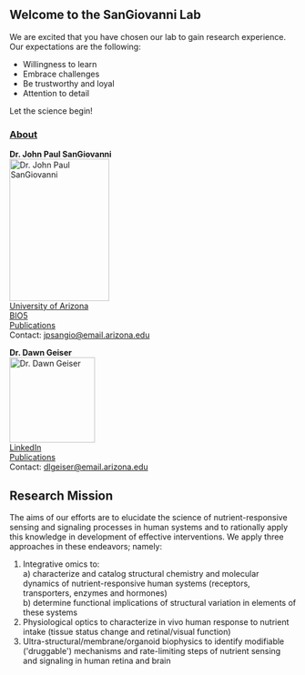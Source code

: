 ## Welcome to the SanGiovanni Lab

We are excited that you have chosen our lab to gain research experience. Our expectations are the following:

- Willingness to learn
- Embrace challenges
- Be trustworthy and loyal
- Attention to detail

Let the science begin!

### [About](https://github.com/dlgeiser/Onboarding/About.md)

**Dr. John Paul SanGiovanni**  
<img src="https://bio5.org/sites/default/files/styles/profile_image/public/JohnPaulSanGiovanni_profile_11857013.jpg?itok=kYcEBFJ3" alt="Dr. John Paul SanGiovanni"
	title="Dr. John Paul SanGiovanni" width="175" height="250" />  
<a href="https://nutrition.cals.arizona.edu/person/john-paul-sangiovanni-scd" target="_blank">University of Arizona</a>  
<a href="https://bio5.org/people/john-paul-sangiovanni" target="_blank">BIO5</a>  
<a href="https://scholar.google.com/citations?hl=en&user=sjEmfAUAAAAJ" target="_blank">Publications</a>  
Contact: <jpsangio@email.arizona.edu>  

**Dr. Dawn Geiser**  
<img src="https://avatars2.githubusercontent.com/u/16979927?s=460&v=4" alt="Dr. Dawn Geiser"
	title="Dr. Dawn Geiser" width="150" height="150" />  
<a href="https://www.linkedin.com/in/dawn-geiser-phd-97272318/" target="_blank">LinkedIn</a>  
<a href="https://www.ncbi.nlm.nih.gov/myncbi/1DYWigGY0WS5p/bibliography/public/" target="_blank">Publications</a>  
Contact: <dlgeiser@email.arizona.edu>

## Research Mission

The aims of our efforts are to elucidate the science of nutrient-responsive sensing and signaling processes in human systems and to rationally apply this knowledge in development of effective interventions. We apply three approaches in these endeavors; namely:  
1. Integrative omics to:  
   a) characterize and catalog structural chemistry and molecular dynamics of nutrient-responsive human systems (receptors, transporters, enzymes and hormones)  
   b) determine functional implications of structural variation in elements of these systems  
2. Physiological optics to characterize in vivo human response to nutrient intake (tissue status change and retinal/visual function)  
3. Ultra-structural/membrane/organoid biophysics to identify modifiable ('druggable') mechanisms and rate-limiting steps of nutrient sensing and signaling in human retina and brain  

